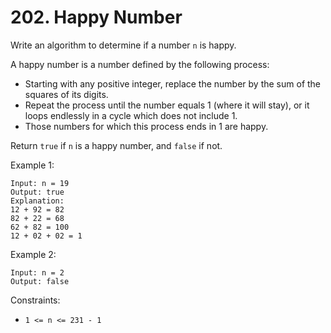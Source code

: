 # **202. Happy Number**

Write an algorithm to determine if a number `n` is happy.

A happy number is a number defined by the following process:
* Starting with any positive integer, replace the number by the sum of the squares of its digits.
* Repeat the process until the number equals 1 (where it will stay), or it loops endlessly in a cycle which does not include 1.
* Those numbers for which this process ends in 1 are happy.

Return `true` if `n` is a happy number, and `false` if not.

Example 1:

```
Input: n = 19
Output: true
Explanation:
12 + 92 = 82
82 + 22 = 68
62 + 82 = 100
12 + 02 + 02 = 1
```

Example 2:

```
Input: n = 2
Output: false
```

Constraints:
* `1 <= n <= 231 - 1`